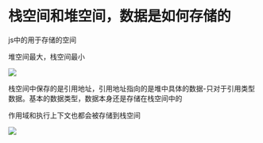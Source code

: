 # 栈空间和堆空间，数据是如何存储的

js中的用于存储的空间

堆空间最大，栈空间最小

![](E:\ddddkw.github.io\docs\assets\browserPrinciple\12.png)

栈空间中保存的是引用地址，引用地址指向的是堆中具体的数据-只对于引用类型数据。基本的数据类型，数据本身还是存储在栈空间中的

作用域和执行上下文也都会被存储到栈空间

![](E:\ddddkw.github.io\docs\assets\browserPrinciple\13.png)
